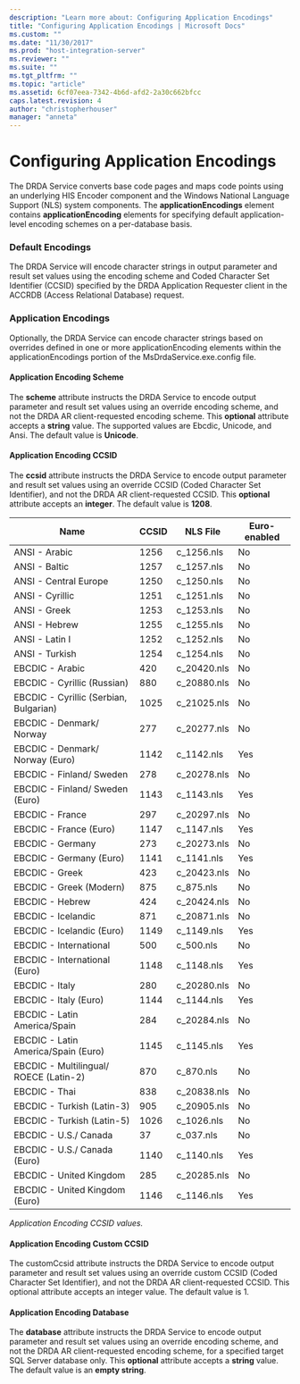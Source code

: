 ```yaml
---
description: "Learn more about: Configuring Application Encodings"
title: "Configuring Application Encodings | Microsoft Docs"
ms.custom: ""
ms.date: "11/30/2017"
ms.prod: "host-integration-server"
ms.reviewer: ""
ms.suite: ""
ms.tgt_pltfrm: ""
ms.topic: "article"
ms.assetid: 6cf07eea-7342-4b6d-afd2-2a30c662bfcc
caps.latest.revision: 4
author: "christopherhouser"
manager: "anneta"
---
```

# Configuring Application Encodings
The DRDA Service converts base code pages and maps code points using an underlying HIS Encoder component and the Windows National Language Support (NLS) system components. The **applicationEncodings** element contains **applicationEncoding** elements for specifying default application-level encoding schemes on a per-database basis.  
  
### Default Encodings  
 The DRDA Service will encode character strings in output parameter and result set values using the encoding scheme and Coded Character Set Identifier (CCSID) specified by the DRDA Application Requester client in the ACCRDB (Access Relational Database) request.  
  
### Application Encodings  
 Optionally, the DRDA Service can encode character strings based on overrides defined in one or more applicationEncoding elements within the applicationEncodings portion of the MsDrdaService.exe.config file.  
  
#### Application Encoding Scheme  
 The **scheme** attribute instructs the DRDA Service to encode output parameter and result set values using an override encoding scheme, and not the DRDA AR client-requested encoding scheme. This **optional** attribute accepts a **string** value. The supported values are Ebcdic, Unicode, and Ansi. The default value is **Unicode**.  
  
#### Application Encoding CCSID  
 The **ccsid** attribute instructs the DRDA Service to encode output parameter and result set values using an override CCSID (Coded Character Set Identifier), and not the DRDA AR client-requested CCSID. This **optional** attribute accepts an **integer**. The default value is **1208**.  
  
|Name|CCSID|NLS File|Euro-enabled|  
|----------|-----------|--------------|-------------------|  
|ANSI - Arabic|1256|c_1256.nls|No|  
|ANSI - Baltic|1257|c_1257.nls|No|  
|ANSI - Central Europe|1250|c_1250.nls|No|  
|ANSI - Cyrillic|1251|c_1251.nls|No|  
|ANSI - Greek|1253|c_1253.nls|No|  
|ANSI - Hebrew|1255|c_1255.nls|No|  
|ANSI - Latin I|1252|c_1252.nls|No|  
|ANSI - Turkish|1254|c_1254.nls|No|  
|EBCDIC - Arabic|420|c_20420.nls|No|  
|EBCDIC - Cyrillic (Russian)|880|c_20880.nls|No|  
|EBCDIC - Cyrillic (Serbian, Bulgarian)|1025|c_21025.nls|No|  
|EBCDIC - Denmark/ Norway|277|c_20277.nls|No|  
|EBCDIC - Denmark/ Norway (Euro)|1142|c_1142.nls|Yes|  
|EBCDIC - Finland/ Sweden|278|c_20278.nls|No|  
|EBCDIC - Finland/ Sweden (Euro)|1143|c_1143.nls|Yes|  
|EBCDIC - France|297|c_20297.nls|No|  
|EBCDIC - France (Euro)|1147|c_1147.nls|Yes|  
|EBCDIC - Germany|273|c_20273.nls|No|  
|EBCDIC - Germany (Euro)|1141|c_1141.nls|Yes|  
EBCDIC - Greek|423|c_20423.nls|No|  
|EBCDIC - Greek (Modern)|875|c_875.nls|No|  
|EBCDIC - Hebrew|424|c_20424.nls|No|  
|EBCDIC - Icelandic|871|c_20871.nls|No|  
|EBCDIC - Icelandic (Euro)|1149|c_1149.nls|Yes|  
|EBCDIC - International|500|c_500.nls|No|  
|EBCDIC - International (Euro)|1148|c_1148.nls|Yes|  
|EBCDIC - Italy|280|c_20280.nls|No|  
|EBCDIC - Italy (Euro)|1144|c_1144.nls|Yes|  
|EBCDIC - Latin America/Spain|284|c_20284.nls|No|  
|EBCDIC - Latin America/Spain (Euro)|1145|c_1145.nls|Yes|  
|EBCDIC - Multilingual/ ROECE (Latin-2)|870|c_870.nls|No|  
|EBCDIC - Thai|838|c_20838.nls|No|  
|EBCDIC - Turkish (Latin-3)|905|c_20905.nls|No|  
|EBCDIC - Turkish (Latin-5)|1026|c_1026.nls|No|  
EBCDIC - U.S./ Canada|37|c_037.nls|No|  
|EBCDIC - U.S./ Canada (Euro)|1140|c_1140.nls|Yes|  
|EBCDIC - United Kingdom|285|c_20285.nls|No|  
|EBCDIC - United Kingdom (Euro)|1146|c_1146.nls|Yes|  
  
 *Application Encoding CCSID values.*  
  
#### Application Encoding Custom CCSID  
 The customCcsid attribute instructs the DRDA Service to encode output parameter and result set values using an override custom CCSID (Coded Character Set Identifier), and not the DRDA AR client-requested CCSID. This optional attribute accepts an integer value. The default value is 1.  
  
#### Application Encoding Database  
 The **database** attribute instructs the DRDA Service to encode output parameter and result set values using an override encoding scheme, and not the DRDA AR client-requested encoding scheme, for a specified target SQL Server database only. This **optional** attribute accepts a **string** value. The default value is an **empty string**.
